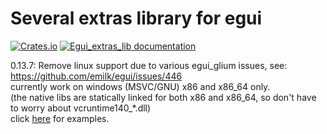 # Several extras library for egui

[![Crates.io](https://img.shields.io/crates/v/egui_extras_lib.svg)](https://crates.io/crates/egui_extras_lib)
[![Egui_extras_lib documentation](https://docs.rs/egui_extras_lib/badge.svg)](https://docs.rs/egui_extras_lib)

0.13.7: Remove linux support due to various egui_glium issues, see: https://github.com/emilk/egui/issues/446
<br />
currently work on windows (MSVC/GNU) x86 and x86_64 only.
<br />
(the native libs are statically linked for both x86 and x86_64, so don't have to worry about vcruntime140_*.dll)
<br />
click [here](https://github.com/Ar37-rs/egui-extras-lib/tree/main/example) for examples.
